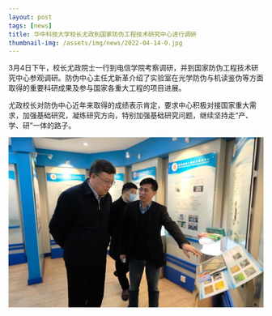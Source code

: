 ```yaml
---
layout: post
tags: [news]
title: 华中科技大学校长尤政到国家防伪工程技术研究中心进行调研
thumbnail-img: /assets/img/news/2022-04-14-0.jpg
---
```


3月4日下午，校长尤政院士一行到电信学院考察调研，并到国家防伪工程技术研究中心参观调研。防伪中心主任尤新革介绍了实验室在光学防伪与机读鉴伪等方面取得的重要科研成果及参与国家各重大工程的项目进展。

尤政校长对防伪中心近年来取得的成绩表示肯定，要求中心积极对接国家重大需求，加强基础研究，凝练研究方向，特别加强基础研究问题，继续坚持走“产、学、研”一体的路子。

<div style="text-align: center;">
     <img src="/assets/img/news/2022-04-14-0.jpg">
</div>
